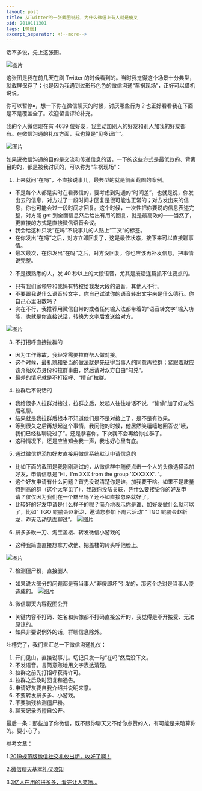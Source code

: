 ```yaml
---
layout: post
title: 从Twitter的一张截图说起，为什么微信上有人就是傻叉
pid: 2019111301
tags: [微信]
excerpt_separator: <!--more-->
---
```




话不多说，先上这张图。

![图片](https://images.smcdn.cn/uNH5wo7abMAOqm1F/Screenshot_20191109_230941_com.twitter.android.jpg!thumbnail)

这张图是我在前几天在刷 Twitter 的时候看到的。当时我觉得这个场景十分典型，就截屏保存了；也是因为我遇到过形形色色的微信沟通“车祸现场”，正好可以借机说说。

你可以暂停⏸，想一下你在微信聊天的时候，讨厌哪些行为？也正好看看我在下面是不是覆盖全了。欢迎留言评论补充。

<!--more-->

我的个人微信现在有 4639 位好友，我主动加别人的好友和别人加我的好友都有。在微信沟通的礼仪方面，我也算是“见多识广”。

![图片](https://images.smcdn.cn/sc1xdT0CS0wUiNq6/Screenshot_20191113_093535.jpg!thumbnail)

如果说微信沟通的目的是交流和传递信息的话，一下的这些方式是最低效的、背离目的的，都是被我讨厌的，可以称为“车祸现场”：

1. 上来就问“在吗”，不直接说事儿，最典型的就是前面截图的案例。
  * 不是每个人都是实时在看微信的，要考虑到沟通的“时间差”。也就是说，你发出去的信息，对方过了一段时间才回复是很可能也正常的；对方发出来的信息，你也可能会过一段时间才回复。这个时候，一次性把你要说的信息表述完整，对方能 get 到全面信息然后给出有用的回复，就是最高效的——当然了，更直接的方式是直接微信语音会议。
  * 我会给这种只发“在吗”不说事儿的人贴上“二货”的标签。
  * 在你发出“在吗”之后，对方立即回复了，这是最佳状态，接下来可以直接聊事情。
  * 最次最次，在你发出“在吗”之后，对方没回复，你也应该再补发信息，把事情说完整。
2. 不是很熟悉的人，发 40 秒以上的大段语音，尤其是废话连篇抓不住要点的。
  * 只有我们家领导和我妈有特权给我发大段的语音，其他人不行。
  * 不要跟我说什么语音转文字，你自己试试你的语音转出文字来是什么德行。你自己心里没数吗？
  * 实在不行，我推荐用微信自带的或者任何输入法都带着的“语音转文字”输入功能，也就是你直接说话，转换为文字后发送给对方。

![图片](https://uploader.shimo.im/f/xbcmPOALqQ8fiyki.png!thumbnail)

3. 不打招呼直接拉群的
  * 因为工作缘故，我经常需要拉群帮人做对接。
  * 这个时候，最礼貌和妥当的做法就是先征得当事人的同意再拉群；紧跟着就应该介绍双方身份和拉群事由，然后请对双方自由“勾兑”。
  * 最差的情况就是不打招呼、“擅自”拉群。
4. 拉群后不说话的
  * 我给很多人拉群对接过，拉群之后，发起人往往啥话不说，“偷偷”加了好友然后私聊。
  * 结果就是我拉群后根本不知道他们是不是对接上了，是不是有效果。
  * 等到很久之后再想起这个事情，我问他的时候，他居然笑嘻嘻地回答说“哦，我们已经私聊说过了”。还是恭喜你。下次我不会再给你拉群了。
  * 这种情况下，还是应当知会我一声，我也好心里有底。
5. 通过微信群添加好友直接用微信系统默认申请信息的
  * 比如下面的截图是我刚刚测试的，从微信群中随便点击一个人的头像选择添加好友，申请信息是“Hi，I'm XXX from the group 'XXXXXX'. ”。
  * 这个好友申请有什么问题？首先没说清楚你是谁，加我要干啥。如果不是质量特别高的群（这个太罕见了），我跟你没啥关联，凭什么要接受你的好友申请？仅仅因为我们在一个群里吗？还不如直接忽略就好了。
  * 比较好的好友申请是什么样子的呢？简介地表示你是谁、加好友做什么就可以了，比如“ TGO 鲲鹏会赵新龙，邀请您参加下周六活动”“ TGO 鲲鹏会赵新龙，昨天活动见面聊过”。
![图片](https://images.smcdn.cn/XXZ0MoKLNqQLbQG3/Screenshot_20191113_094319_com.tencent.mm.jpg!thumbnail)


6. 拼多多砍一刀、淘宝盖楼、转发微信小游戏的
  * 这种我简直直接想拿刀砍他、把盖楼的砖头呼他脸上。

![图片](https://uploader.shimo.im/f/taIvGiRRNzkDtxVE.png!thumbnail)

7. 检测僵尸粉，直接删人
  * 如果说大部分的问题都是有当事人“非傻即坏”引发的，那这个绝对是当事人傻造成的。
![图片](https://images.smcdn.cn/iGx1CuudmccJDBTr/Screenshot_20191113_103645.jpg!thumbnail)


8. 微信聊天内容截图公开
  * 关键内容不打码、姓名和头像都不打码直接公开的，我觉得是不开接受、无法原谅的。
  * 如果非要说例外的话，群聊信息除外。

吐槽完了，我们来汇总一下微信沟通礼仪：

1. 开门见山，直接说事儿。切记只发一句“在吗”然后没下文。
2. 不发语音。言简意赅地用文字表达清楚。
3. 拉群之前先打招呼获得许可。
4. 拉群之后及时回复和通告。
5. 申请好友要自我介绍并说明来意。
6. 不要转发拼多多、小游戏。
7. 不要脑残检测僵尸粉。
8. 聊天记录务擅自公开。

最后一条：那些加了你微信，既不跟你聊天又不给你点赞的人，有可能是来暗算你的。要小心了。

参考文章：

1.[2019规范版微信社交礼仪出炉，收好了啊！](https://mp.weixin.qq.com/s/osYKUUu21F_BeOSE8bMDbg)

2.[微信聊天基本礼仪须知](http://t1.fhsilk.com/v.html?t=5079&u=565&from=timeline)

3.[3亿人在用的拼多多，看完让人笑喷... ](https://mp.weixin.qq.com/s/vNPKbOxNo8ZG9u_vrpO4AQ)

